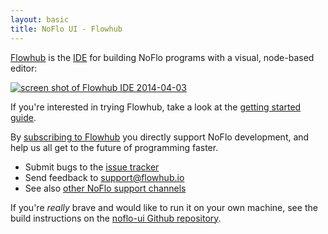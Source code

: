 ```yaml
---
layout: basic
title: NoFlo UI - Flowhub
---
```


[Flowhub](https://flowhub.io/) is the [IDE](https://flowhub.io/ide/) for building NoFlo programs with a visual, node-based editor:

[![screen shot of Flowhub IDE 2014-04-03](ScreenShot-2014-04-03.png)](https://app.flowhub.io)

If you're interested in trying Flowhub, take a look at the [getting started guide](https://docs.flowhub.io/getting-started-browser/).

By [subscribing to Flowhub](https://plans.flowhub.io) you directly support NoFlo development, and help us all get to the future of programming faster.

* Submit bugs to the [issue tracker](https://github.com/noflo/noflo-ui/issues)
* Send feedback to [support@flowhub.io](mailto:support@flowhub.io)
* See also [other NoFlo support channels](/support/)

If you're *really* brave and would like to run it on your own machine, see the build instructions on the [noflo-ui Github repository](https://github.com/noflo/noflo-ui).
